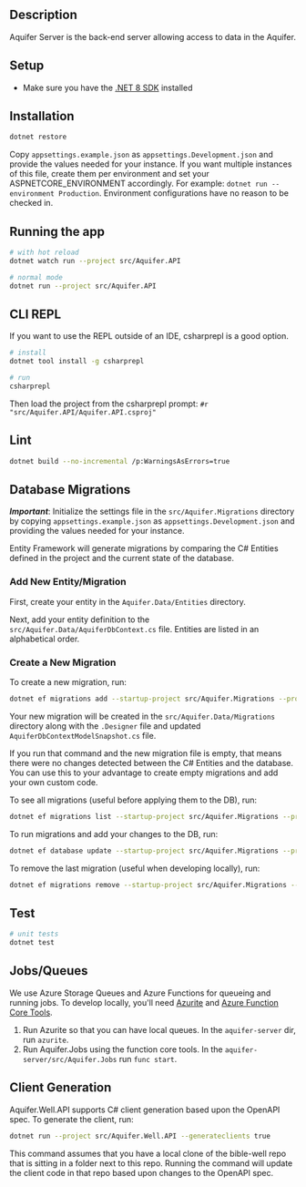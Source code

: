 ## Description

Aquifer Server is the back-end server allowing access to data in the Aquifer.

## Setup

- Make sure you have the [.NET 8 SDK](https://dotnet.microsoft.com/en-us/download/dotnet/8.0) installed

## Installation

```bash
dotnet restore
```
Copy `appsettings.example.json` as `appsettings.Development.json` and provide the values needed for your instance.
If you want multiple instances of this file, create them per environment and set your ASPNETCORE_ENVIRONMENT
accordingly. For example: `dotnet run --environment Production`. Environment configurations have no reason
to be checked in.

## Running the app

```bash
# with hot reload
dotnet watch run --project src/Aquifer.API

# normal mode
dotnet run --project src/Aquifer.API
```

## CLI REPL

If you want to use the REPL outside of an IDE, csharprepl is a good option.

```bash
# install
dotnet tool install -g csharprepl

# run
csharprepl
```

Then load the project from the csharprepl prompt: `#r "src/Aquifer.API/Aquifer.API.csproj"`

## Lint

```bash
dotnet build --no-incremental /p:WarningsAsErrors=true
```

## Database Migrations

***Important***: Initialize the settings file in the `src/Aquifer.Migrations` directory by copying `appsettings.example.json` as `appsettings.Development.json` and providing
the values needed for your instance.

Entity Framework will generate migrations by comparing the C# Entities defined
in the project and the current state of the database.

### Add New Entity/Migration
First, create your entity in the `Aquifer.Data/Entities` directory.

Next, add your entity definition to the `src/Aquifer.Data/AquiferDbContext.cs` file.
Entities are listed in an alphabetical order.

### Create a New Migration
To create a new migration, run:
```bash
dotnet ef migrations add --startup-project src/Aquifer.Migrations --project src/Aquifer.Data --context AquiferDbContext <MigrationNameHere>
```
Your new migration will be created in the `src/Aquifer.Data/Migrations` directory along with the `.Designer` file and updated `AquiferDbContextModelSnapshot.cs` file.

If you run that command and the new migration file is empty, that means there
were no changes detected between the C# Entities and the database. You can use
this to your advantage to create empty migrations and add your own custom code.

To see all migrations (useful before applying them to the DB), run:
```bash
dotnet ef migrations list --startup-project src/Aquifer.Migrations --project src/Aquifer.Data --context AquiferDbContext
```

To run migrations and add your changes to the DB, run:
```bash
dotnet ef database update --startup-project src/Aquifer.Migrations --project src/Aquifer.Data --context AquiferDbContext
```

To remove the last migration (useful when developing locally), run:
```bash
dotnet ef migrations remove --startup-project src/Aquifer.Migrations --project src/Aquifer.Data --context AquiferDbContext
```

## Test

```bash
# unit tests
dotnet test
```

## Jobs/Queues

We use Azure Storage Queues and Azure Functions for queueing and running jobs. To develop locally, you'll need
[Azurite](https://learn.microsoft.com/en-us/azure/storage/common/storage-use-azurite?tabs=visual-studio,blob-storage)
and [Azure Function Core Tools](https://learn.microsoft.com/en-us/azure/azure-functions/functions-run-local).

1. Run Azurite so that you can have local queues. In the `aquifer-server` dir, run `azurite`.
2. Run Aquifer.Jobs using the function core tools. In the `aquifer-server/src/Aquifer.Jobs` run `func start`.

## Client Generation

Aquifer.Well.API supports C# client generation based upon the OpenAPI spec. To generate the client, run:
```bash
dotnet run --project src/Aquifer.Well.API --generateclients true
```
This command assumes that you have a local clone of the bible-well repo that is sitting in a folder next to this repo.
Running the command will update the client code in that repo based upon changes to the OpenAPI spec.